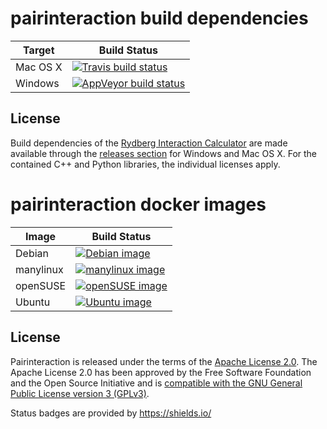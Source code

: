 # pairinteraction build dependencies

| Target   | Build Status                                            |
|----------|---------------------------------------------------------|
| Mac OS X | [![Travis build status][travis-svg]][travis-link]       |
| Windows  | [![AppVeyor build status][appveyor-svg]][appveyor-link] |

## License

Build dependencies of the [Rydberg Interaction Calculator](https://github.com/pairinteraction/pairinteraction) are made available through the [releases section](https://github.com/pairinteraction/pairinteraction-build-dependencies/releases) for Windows and Mac OS X.
For the contained C++ and Python libraries, the individual licenses apply.

[travis-svg]: https://img.shields.io/travis/pairinteraction/pairinteraction-build-dependencies.svg?branch=master&style=flat&logo=travis
[travis-link]: https://travis-ci.org/pairinteraction/pairinteraction-build-dependencies
[appveyor-svg]: https://ci.appveyor.com/api/projects/status/tgsc3sfwjk6ed9qy/branch/master?svg=true
[appveyor-link]: https://ci.appveyor.com/project/pairinteraction/pairinteraction-build-dependencies/branch/master


# pairinteraction docker images

| Image    | Build Status                                       |
|----------|----------------------------------------------------|
| Debian   | [![Debian image][debian-svg]][debian-link]         |
| manylinux| [![manylinux image][manylinux-svg]][manylinux-link]|
| openSUSE | [![openSUSE image][opensuse-svg]][opensuse-link]   |
| Ubuntu   | [![Ubuntu image][ubuntu-svg]][ubuntu-link]         |

## License

Pairinteraction is released under the terms of the [Apache License 2.0](https://www.apache.org/licenses/LICENSE-2.0).  The Apache License 2.0 has been approved by the Free Software Foundation and the Open Source Initiative and is [compatible with the GNU General Public License version 3 (GPLv3)](https://www.gnu.org/licenses/license-list.html#apache2).

Status badges are provided by https://shields.io/

[debian-svg]: https://img.shields.io/docker/cloud/build/pairinteraction/debian.svg
[debian-link]: https://hub.docker.com/r/pairinteraction/debian/builds/
[manylinux-svg]: https://img.shields.io/docker/cloud/build/pairinteraction/manylinux.svg
[manylinux-link]: https://hub.docker.com/r/pairinteraction/manylinux/builds/
[opensuse-svg]: https://img.shields.io/docker/cloud/build/pairinteraction/opensuse.svg
[opensuse-link]: https://hub.docker.com/r/pairinteraction/opensuse/builds/
[ubuntu-svg]: https://img.shields.io/docker/cloud/build/pairinteraction/ubuntu.svg
[ubuntu-link]: https://hub.docker.com/r/pairinteraction/ubuntu/builds/
